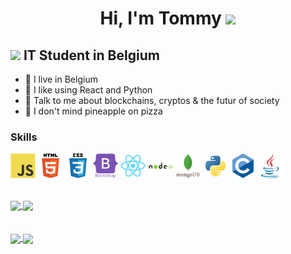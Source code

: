 <h1 align="center">
      Hi, I'm Tommy <img src="https://media.giphy.com/media/hvRJCLFzcasrR4ia7z/giphy.gif" width="35">
</h1> 
 

## <img src="https://github.com/TheDudeThatCode/TheDudeThatCode/blob/master/Assets/Developer.gif" width="45px"> IT Student in Belgium
- 🏦 I live in Belgium
- 🧠 I like using React and Python
- 💬 Talk to me about blockchains, cryptos & the futur of society
- 🍕 I don't mind pineapple on pizza

### Skills
<p align="left">
<a href="https://developer.mozilla.org/en-US/docs/Web/JavaScript" target="_blank"> <img src="https://raw.githubusercontent.com/devicons/devicon/master/icons/javascript/javascript-original.svg" alt="javascript" width="40" height="40"/></a>
<a href="https://www.w3.org/html/" target="_blank"><img src="https://raw.githubusercontent.com/devicons/devicon/master/icons/html5/html5-original-wordmark.svg" alt="html5" width="40" height="40"/></a>   
<a href="https://www.w3schools.com/css/" target="_blank"><img src="https://raw.githubusercontent.com/devicons/devicon/master/icons/css3/css3-original-wordmark.svg" alt="css3" width="40" height="40"/></a> 
<a href="https://getbootstrap.com" target="_blank"> <img src="https://raw.githubusercontent.com/devicons/devicon/master/icons/bootstrap/bootstrap-plain-wordmark.svg" alt="bootstrap" width="40" height="40"/></a> 
<a href="https://www.w3schools.com/react/" target="_blank"><img src="https://raw.githubusercontent.com/devicons/devicon/1119b9f84c0290e0f0b38982099a2bd027a48bf1/icons/react/react-original.svg" alt="css3" width="40" height="40"/></a>  
<a href="https://nodejs.org/en/" target="_blank"><img src="https://raw.githubusercontent.com/devicons/devicon/master/icons/nodejs/nodejs-original-wordmark.svg" alt="nodejs" width="40" height="40"/></a>
<a href="https://www.mongodb.com/" target="_blank"><img src="https://raw.githubusercontent.com/devicons/devicon/master/icons/mongodb/mongodb-original-wordmark.svg" alt="mongodb" width="40" height="40"/></a>
<a href="https://www.python.org" target="_blank"><img src="https://raw.githubusercontent.com/devicons/devicon/master/icons/python/python-original.svg" alt="python" width="40" height="40"/></a>
<a href="https://www.cprogramming.com/" target="_blank"> <img src="https://raw.githubusercontent.com/devicons/devicon/master/icons/c/c-original.svg" alt="c" width="40" height="40"/></a> 
<a href="https://www.java.com" target="_blank"> <img src="https://raw.githubusercontent.com/devicons/devicon/master/icons/java/java-original.svg" alt="java" width="40" height="40"/></a>
</p>


<br/>

<a href="#">
  <img align="center" src="https://github-readme-stats.vercel.app/api/top-langs/?username=TommyRiquet&layout=compact&title_color=fff&text_color=9f9f9f&bg_color=151515" />
</a>

<a href="#">
  <img align="center" src="https://github-readme-stats.vercel.app/api?username=TommyRiquet&count_private=true&hide_title=true&show_icons=true&include_all_commits=true&hide=contribs,issues&title_color=fff&icon_color=79ff97&text_color=9f9f9f&bg_color=151515" />
</a>

<br/>
<br/>
<br/>

<a href="https://github.com/TommyRiquet/Dev3-GP11-Jaune2">
  <img align="center" src="https://github-readme-stats.vercel.app/api/pin/?username=TommyRiquet&repo=Dev3-GP11-Jaune2&title_color=fff&icon_color=79ff97&text_color=9f9f9f&bg_color=151515" />
</a>
<a href="https://github.com/TommyRiquet/ProjetIntegration">
  <img align="center" src="https://github-readme-stats.vercel.app/api/pin/?username=TommyRiquet&repo=ProjetIntegration&title_color=fff&icon_color=79ff97&text_color=9f9f9f&bg_color=151515" />
</a>


<!--
Source : 
- https://github.com/anuraghazra/github-readme-stats
- https://media.giphy.com/
- https://github.com/TheDudeThatCode/
- https://img.shields.io/
- https://jonmgomes.com/
API:
- https://github-readme-stats.vercel.app/
- https://activity-graph.herokuapp.com/
-->
